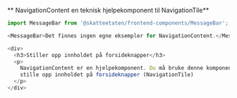 ** NavigationContent en teknisk hjelpekomponent til NavigationTile**

```js noeditor
import MessageBar from '@skatteetaten/frontend-components/MessageBar';

<MessageBar>Det finnes ingen egne eksempler for NavigationContent.</MessageBar>;
```

```js noeditor beskrivelse
<div>
  <h3>Stiller opp innholdet på forsideknapper</h3>
  <p>
    NavigationContent er en hjelpekomponent. Du må bruke denne komponenten for å
    stille opp innholdet på forsideknapper (NavigationTile)
  </p>
</div>
```

